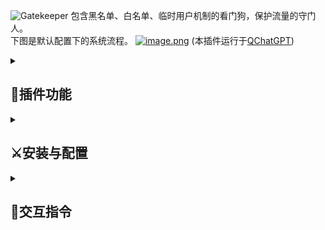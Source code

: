 ![Gatekeeper](https://socialify.git.ci/zuo-shi-yun/Gatekeeper/image?description=1&descriptionEditable=QChatGPT%E7%9A%84%E7%9C%8B%E9%97%A8%E7%8B%97%EF%BC%8C%E5%8C%85%E5%90%AB%E9%BB%91%E7%99%BD%E5%90%8D%E5%8D%95%E3%80%81%E4%B8%B4%E6%97%B6%E7%94%A8%E6%88%B7%E6%9C%BA%E5%88%B6&logo=https%3A%2F%2Fi.postimg.cc%2FJ4D42xfw%2Fpug.png&name=1&theme=Light)
包含黑名单、白名单、临时用户机制的看门狗，保护流量的守门人。<br/>
下图是默认配置下的系统流程。
[![image.png](https://i.postimg.cc/ZntkCP5g/image.png)](https://postimg.cc/sQcHLhS9)
(本插件运行于[QChatGPT](https://github.com/RockChinQ/QChatGPT))<br/>
<details>
<summary> 

## :muscle:插件功能

</summary>

<details><summary>黑白名单机制</summary>

- 如在白名单直接放行。**自动**添加管理员qq到白名单。
- 如在黑名单则禁止请求。**自动**添加banlist.py下qq到黑名单。
- 可动态控制黑白名单是否开启、黑白名单QQ号。

</details>

<details>
<summary>临时用户机制</summary>

- 临时用户：即不在白名单也不在黑名单的用户。
- 对该类用户分配最大请求配额（可在范围内随机分配），在配额内的请求可以正常发送。
- 超出配额的请求根据配置自动回复超额提示信息。
- 根据配置自动重置配额。
- 可动态控制是否开启临时用户机制。

</details>


</details>

<details>
<summary>

## :crossed_swords:安装与配置

</summary>
<details>
<summary>安装</summary>

- 运行`!plugin get https://github.com/zuo-shi-yun/Gatekeeper.git`
- 进入插件目录执行`pip install -r requirements.txt`

</details>
<details>
<summary>配置</summary>

- 如果你不熟悉yaml格式文件，请使用指令修改配置，所有配置**均可**通过指令动态修改。
- 系统相关配置存于config.yml文件中。
- 可于config-temporary.yml文件中查看每一项配置的详细说明。**在该文件修改配置无效！！**
- 可对插件运行逻辑、黑白名单机制、临时用户机制进行配置。

</details>

</details>

<details>
<summary>

## :calling:交互指令

</summary>

### 说明

- 下面的所有指令(cmd)均有两种形式，“**!cmd**”以及“**cmd**”。  
  其中“**cmd**”形式的指令只有当config文件中normal_cmd字段为True时有效（默认为True）。  
  下文中“**!**”省略不写，若使用“!cmd”形式时别忘了加。
- 所有命令**仅对**管理员生效。
- 可以向机器人发送"**看门狗**"快速查看指令说明

<details>
<summary>

### 白名单

</summary>

1. **打开白名单**："打开白名单"。
2. **添加qq号到白名单**："添加白名单 qq号1 qq号2"。  
   tips：不限制添加的qq号数量，以空格分隔。
3. **删除白名单qq号**："删除白名单 qq号"
4. **关闭白名单**："关闭白名单"。
5. **查询白名单中所有的qq号**："查询白名单"

</details>

<details>
<summary>

### 黑名单

</summary>

1. **打开黑名单**："打开黑名单"。
2. **添加qq号到黑名单**："添加黑名单 qq号1 qq号2"。  
   tips：不限制添加的qq号数量，以空格分隔。
3. **删除黑名单qq号**："删除黑名单 qq号"
4. **关闭黑名单**："关闭黑名单"。
5. **查询黑名单中的所有qq号**："查询黑名单"

</details>

<details>
<summary>

### 临时用户

</summary>

1. **打开临时用户机制**："打开临时用户"。
2. **设置临时用户最高配额**："设置最高 请求数"  
   eg：设置临时用户最高请求数为10：设置最高 10  
   tips：当随机配额关闭时，每个用户的最高配额均为该参数。
3. **设置配额刷新天数**："设置天数 天数"  
   eg：设置配额刷新间隔为1天：设置天数 1
4. **设置超额提示信息**："设置信息 提示信息"  
   tips：提示信息中以“{}”代表配额刷新天数，空格代表换行。
5. **打开随机配额机制**："打开随机配额"  
   tips：开启后将随机从[最低配额, 最高配额]范围内给用户随机分配配额
6. **设置临时用户最低配额**："设置最低 请求数"。
7. **关闭临时用户机制**："关闭临时用户"
8. **关闭随机配额机制**："关闭随机配额"

</details>

<details>
<summary>

### 运行逻辑

</summary>

1. **打开"cmd"形式的指令**："打开普通指令"。
2. **关闭"cmd"形式的指令**："关闭普通指令"。
3. **打开阻止其余插件行为**："打开插件阻止"  
   tips：可以通过更改plugins/settings.json中order字段中每个插件名称的前后顺序，  
   以达到精准控制屏蔽某些插件的目的。
4. **关闭阻止其余插件行为**："关闭插件阻止"
5. **查询系统所有配置项**："查询配置"

</details>

</details>